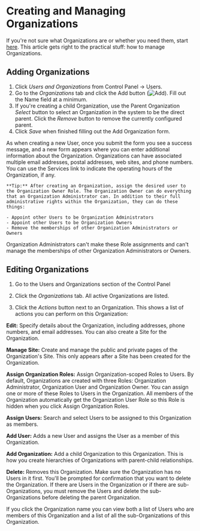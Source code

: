 # Creating and Managing Organizations

If you're not sure what Organizations are or whether you need them, start [here](../intro-to-organizations.md). This article gets right to the practical stuff: how to manage Organizations.

## Adding Organizations

1. Click *Users and Organizations* from Control Panel &rarr; Users.
1. Go to the *Organizations* tab and click the Add button (![Add](../../../../images/icon-add.png)). Fill out the Name field at a minimum.
1. If you're creating a child Organization, use the Parent Organization *Select* button to select an Organization in the system to be the direct parent. Click the *Remove* button to remove the currently configured parent.
1. Click *Save* when finished filling out the Add Organization form.

As when creating a new User, once you submit the form you see a success message, and a new form appears where you can enter additional information about the Organization. Organizations can have associated multiple email addresses, postal addresses, web sites, and phone numbers. You can use the Services link to indicate the operating hours of the Organization, if any.

```tip::
**Tip:** After creating an Organization, assign the desired user to the Organization Owner Role. The Organization Owner can do everything that an Organization Administrator can. In addition to their full administrative rights within the Organization, they can do these things:

- Appoint other Users to be Organization Administrators
- Appoint other Users to be Organization Owners
- Remove the memberships of other Organization Administrators or Owners
```

Organization Administrators can't make these Role assignments and can't manage the memberships of other Organization Administrators or Owners.

## Editing Organizations

1. Go to the Users and Organizations section of the Control Panel

1. Click the *Organizations* tab. All active Organizations are listed.

1. Click the *Actions* button next to an Organization. This shows a list of actions you can perform on this Organization:

**Edit:** Specify details about the Organization, including addresses, phone numbers, and email addresses. You can also create a Site for the Organization.

**Manage Site:** Create and manage the public and private pages of the Organization's Site. This only appears after a Site has been created for the Organization.

**Assign Organization Roles:** Assign Organization-scoped Roles to Users. By default, Organizations are created with three Roles: Organization Administrator, Organization User and Organization Owner. You can assign one or more of these Roles to Users in the Organization. All members of the Organization automatically get the Organization User Role so this Role is hidden when you click Assign Organization Roles.

**Assign Users:** Search and select Users to be assigned to this Organization as members.

**Add User:** Adds a new User and assigns the User as a member of this Organization.

**Add Organization:** Add a child Organization to this Organization. This is how you create hierarchies of Organizations with parent-child relationships.

**Delete:** Removes this Organization. Make sure the Organization has no Users in it first. You'll be prompted for confirmation that you want to delete the Organization. If there are Users in the Organization or if there are sub-Organizations, you must remove the Users and delete the sub-Organizations before deleting the parent Organization. 

If you click the Organization name you can view both a list of Users who are members of this Organization and a list of all the sub-Organizations of this Organization.

